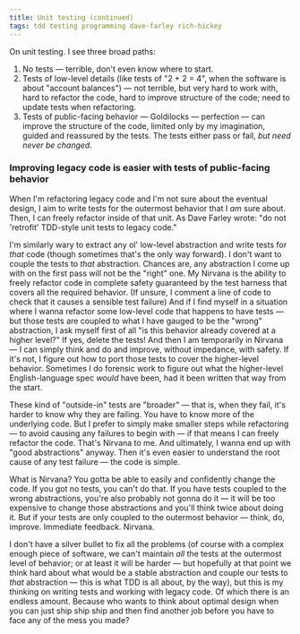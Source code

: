 ```yaml
---
title: Unit testing (continued)
tags: tdd testing programming dave-farley rich-hickey
---
```


On unit testing. I see three broad paths:

1. No tests — terrible, don't even know where to start.
2. Tests of low-level details (like tests of "2 + 2 = 4", when the software is about "account balances") — not terrible, but very hard to work with, hard to refactor the code, hard to improve structure of the code; need to update tests when refactoring.
3. Tests of public-facing behavior — Goldilocks — perfection — can improve the structure of the code, limited only by my imagination, guided and reassured by the tests. The tests either pass or fail, _but need never be changed_.

### Improving legacy code is easier with tests of public-facing behavior

When I'm refactoring legacy code and I'm not sure about the eventual design, I aim to write tests for the outermost behavior that I _am_ sure about. Then, I can freely refactor inside of that unit. As Dave Farley wrote: "do not 'retrofit' TDD-style unit tests to legacy code."

I'm similarly wary to extract any ol' low-level abstraction and write tests for _that_ code (though sometimes that's the only way forward). I don't want to couple the tests to _that_ abstraction. Chances are, any abstraction I come up with on the first pass will not be the "right" one. My Nirvana is the ability to freely refactor code in complete safety guaranteed by the test harness that covers all the required behavior. (If unsure, I comment a line of code to check that it causes a sensible test failure) And if I find myself in a situation where I wanna refactor some low-level code that happens to have tests — but those tests are coupled to what I have gauged to be the "wrong" abstraction, I ask myself first of all "is this behavior already covered at a higher level?" If yes, delete the tests! And then I am temporarily in Nirvana — I can simply think and do and improve, without impedance, with safety. If it's not, I figure out how to port those tests to cover the higher-level behavior. Sometimes I do forensic work to figure out what the higher-level English-language spec _would_ have been, had it been written that way from the start.

These kind of "outside-in" tests are "broader" — that is, when they fail, it's harder to know why they are failing. You have to know more of the underlying code. But I prefer to simply make smaller steps while refactoring — to avoid causing any failures to begin with — if that means I can freely refactor the code. That's Nirvana to me. And ultimately, I wanna end up with "good abstractions" anyway. Then it's even easier to understand the root cause of any test failure — the code is simple.

What is Nirvana? You gotta be able to easily and confidently change the code. If you got no tests, you can't do that. If you have tests coupled to the wrong abstractions, you're also probably not gonna do it — it will be too expensive to change those abstractions and you'll think twice about doing it. But if your tests are only coupled to the outermost behavior — think, do, improve. Immediate feedback. Nirvana.

I don't have a silver bullet to fix all the problems (of course with a complex enough piece of software, we can't maintain _all_ the tests at the outermost level of behavior; or at least it will be harder — but hopefully at that point we think hard about what would be a stable abstraction and couple our tests to _that_ abstraction — this is what TDD is all about, by the way), but this is my thinking on writing tests and working with legacy code. Of which there is an endless amount. Because who wants to think about optimal design when you can just ship ship ship and then find another job before you have to face any of the mess you made?

